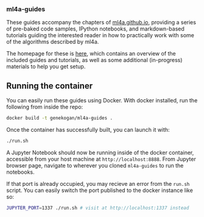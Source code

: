 ### ml4a-guides

These guides accompany the chapters of [ml4a.github.io](http://ml4a.github.io), providing a series of pre-baked code samples, IPython notebooks, and markdown-based tutorials guiding the interested reader in how to practically work with some of the algorithms described by ml4a.

The homepage for these is [here](http://ml4a.github.io/guides), which contains an overview of the included guides and tutorials, as well as some additional (in-progress) materials to help you get setup.

## Running the container

You can easily run these guides using Docker. With docker installed, run the following from inside the repo:

```bash
docker build -t genekogan/ml4a-guides .
```

Once the container has successfully built, you can launch it with:

```bash
./run.sh
```

A Jupyter Notebook should now be running inside of the docker container, accessible from your host machine at `http://localhost:8888`. From Jupyter browser page, navigate to wherever you cloned `ml4a-guides` to run the notebooks. 

If that port is already occupied, you may recieve an error from the `run.sh` script. You can easily switch the port published to the docker instance like so:

```bash
JUPYTER_PORT=1337 ./run.sh # visit at http://localhost:1337 instead
```

